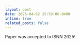```yaml
---
layout: post
date: 2025-04-02 15:59:00-0400
inline: true
related_posts: false
---
```


Paper was accepted to ISNN 2025!
